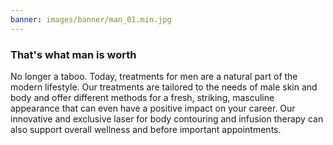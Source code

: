 ```yaml
---
banner: images/banner/man_01.min.jpg
---
```


### That's what man is worth

No longer a taboo. Today, treatments for men are a natural part of the modern lifestyle. Our treatments are tailored to the needs of male skin and body and offer different methods for a fresh, striking, masculine appearance that can even have a positive impact on your career. Our innovative and exclusive laser for body contouring and infusion therapy can also support overall wellness and before important appointments.
